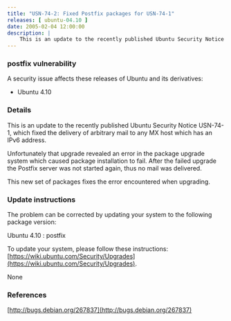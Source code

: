 ```yaml
---
title: "USN-74-2: Fixed Postfix packages for USN-74-1"
releases: [ ubuntu-04.10 ]
date: 2005-02-04 12:00:00
description: |
    This is an update to the recently published Ubuntu Security Notice USN-74-1, which fixed the delivery of arbitrary mail to any MX host which has an IPv6 address.
--- 
```

 
### postfix vulnerability

A security issue affects these releases of Ubuntu and its derivatives:

* Ubuntu 4.10

### Details

This is an update to the recently published Ubuntu Security Notice USN-74-1, which fixed the delivery of arbitrary mail to any MX host which has an IPv6 address.

Unfortunately that upgrade revealed an error in the package upgrade system which caused package installation to fail. After the failed upgrade the Postfix server was not started again, thus no mail was delivered.

This new set of packages fixes the error encountered when upgrading.

### Update instructions

The problem can be corrected by updating your system to the following package version:

Ubuntu 4.10
 : postfix 

To update your system, please follow these instructions: [https://wiki.ubuntu.com/Security/Upgrades](https://wiki.ubuntu.com/Security/Upgrades).

None

### References

 [http://bugs.debian.org/267837](http://bugs.debian.org/267837)
 
